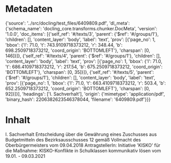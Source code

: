 # Metadaten
{'source': '../src/docling/test_files/6409809.pdf', 'dl_meta': {'schema_name': 'docling_core.transforms.chunker.DocMeta', 'version': '1.0.0', 'doc_items': [{'self_ref': '#/texts/3', 'parent': {'$ref': '#/groups/1'}, 'children': [], 'content_layer': 'body', 'label': 'text', 'prov': [{'page_no': 1, 'bbox': {'l': 71.0, 't': 743.9109718373212, 'r': 348.44, 'b': 698.2509718373212, 'coord_origin': 'BOTTOMLEFT'}, 'charspan': [0, 146]}]}, {'self_ref': '#/texts/4', 'parent': {'$ref': '#/groups/1'}, 'children': [], 'content_layer': 'body', 'label': 'text', 'prov': [{'page_no': 1, 'bbox': {'l': 71.0, 't': 686.4109718373212, 'r': 217.54, 'b': 675.2509718373212, 'coord_origin': 'BOTTOMLEFT'}, 'charspan': [0, 35]}]}, {'self_ref': '#/texts/5', 'parent': {'$ref': '#/groups/1'}, 'children': [], 'content_layer': 'body', 'label': 'text', 'prov': [{'page_no': 1, 'bbox': {'l': 71.0, 't': 663.4109718373212, 'r': 503.4, 'b': 652.2509718373212, 'coord_origin': 'BOTTOMLEFT'}, 'charspan': [0, 92]}]}], 'headings': ['I. Sachverhalt'], 'origin': {'mimetype': 'application/pdf', 'binary_hash': 2206382623546378044, 'filename': '6409809.pdf'}}}

# Inhalt
I. Sachverhalt
Entscheidung über die Gewährung eines Zuschusses aus Budgetmitteln des Bezirksausschusses 12 gemäß Vollmacht des Oberbürgermeisters vom 09.04.2018
AntragstellerIn: Initiative 'KISKO'
für die Maßnahme: KISKO-Konflikte in Schulklassen kommunikativ lösen vom 19.01. - 09.03.2021